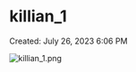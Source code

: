 # killian_1

Created: July 26, 2023 6:06 PM

![killian_1.png](killian_1%20c851551f6fb94f8bb9306aa94e1991af/killian_1.png)